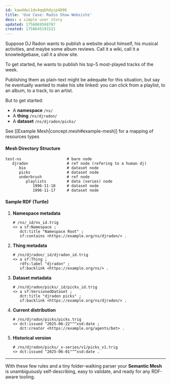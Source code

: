 ```yaml
---
id: kawddwi1dx4qqbhdyip4896
title: 'Use Case: Radio Show Websiste'
desc: a simple user story
updated: 1756869568787
created: 1750645191521
---
```


Suppose DJ Radon wants to publish a website about himself, his musical activities, and maybe some album reviews. Call it a wiki, call it a knowledgebase, call it a show site. 

To get started, he wants to publish his top-5 most-played tracks of the week. 

Publishing them as plain-text might be adequate for this situation, but say he eventually wanted to make his site linked: you can click from a playlist, to an album, to a track, to an artist. 

But to get started:

* A **namespace** `/ns/`
* A **thing** `/ns/djradon/`
* A **dataset** `/ns/djradon/picks/`

See [[Example Mesh|concept.mesh#example-mesh]] for a mapping of resources types

#### Mesh Directory Structure

```file
test-ns                    # bare node
   djradon                 # ref node (refering to a human dj)
      bio                  # dataset node
      picks                # dataset node 
      underbrush           # ref node
         playlists         # data (series) node
            1996-11-10     # dataset node
            1996-11-17     # dataset node
```

#### Sample RDF (Turtle)

1. **Namespace metadata**

   ```turtle
   # /ns/_id/ns_id.trig
   <> a sf:Namespace ;
      dct:title "Namespace Root" ;
      sf:contains <https://example.org/ns/djradon/> .
   ```

2. **Thing metadata**

   ```turtle
   # /ns/djradon/_id/djradon_id.trig
   <> a sf:Thing ;
      rdfs:label "djradon" ;
      sf:backlink <https://example.org/ns/> .
   ```

3. **Dataset metadata**

   ```turtle
   # /ns/djradon/picks/_id/picks_id.trig
   <> a sf:VersionedDataset ;
      dct:title "djradon picks" ;
      sf:backlink <https://example.org/ns/djradon/> .
   ```

4. **Current distribution**

   ```turtle
   # /ns/djradon/picks/picks.trig
   <> dct:issued "2025-06-22"^^xsd:date ;
      dct:creator <https://example.org/agents/bot> .
   ```

5. **Historical version**

   ```turtle
   # /ns/djradon/picks/_v-series/v1/picks_v1.trig
   <> dct:issued "2025-06-01"^^xsd:date .
   ```

---

With these few rules and a tiny folder-walking parser your **Semantic Mesh** is unambiguously self-describing, easy to validate, and ready for any RDF-aware tooling.
